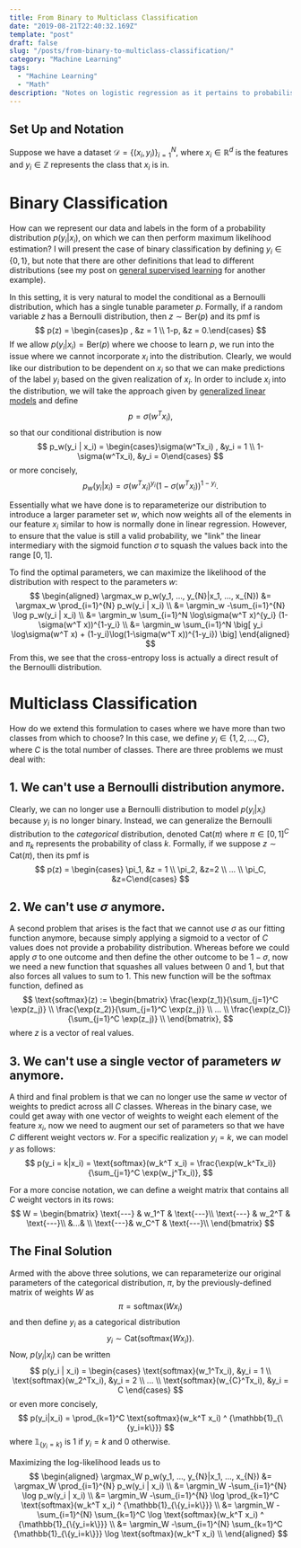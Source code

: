 ```yaml
---
title: From Binary to Multiclass Classification 
date: "2019-08-21T22:40:32.169Z"
template: "post"
draft: false
slug: "/posts/from-binary-to-multiclass-classification/"
category: "Machine Learning"
tags:
  - "Machine Learning"
  - "Math"
description: "Notes on logistic regression as it pertains to probabilistic models and neural network formulation."
---
```


## Set Up and Notation
Suppose we have a dataset $\mathcal{D} = \{(x_i, y_i)\}_{i=1}^N$, where $x_i \in \mathbb{R}^d$ is the features and $y_i \in \mathbb{Z}$ represents the class that $x_i$ is in. 

# Binary Classification
How can we represent our data and labels in the form of a probability distribution $p(y_i|x_i)$, on which we can then perform maximum likelihood estimation? I will present the case of binary classification by defining $y_i \in\{0, 1\}$, but note that there are other definitions that lead to different distributions (see my post on [general supervised learning](alanqwang.com/posts/general-framework-for-supervised-learning/#logistic-regression) for another example).

In this setting, it is very natural to model the conditional as a Bernoulli distribution, which has a single tunable parameter $p$. Formally, if a random variable $z$ has a Bernoulli distribution, then $z\sim \text{Ber}(p)$ and its pmf is
$$
p(z) = \begin{cases}p , &z = 1 \\ 1-p, &z = 0.\end{cases}
$$
If we allow $p(y_i|x_i) = \text{Ber}(p)$ where we choose to learn $p$, we run into the issue where we cannot incorporate $x_i$ into the distribution. Clearly, we would like our distribution to be dependent on $x_i$ so that we can make predictions of the label $y_i$ based on the given realization of $x_i$. In order to include $x_i$ into the distribution, we will take the approach given by [generalized linear models](https://en.wikipedia.org/wiki/Generalized_linear_model) and define 
$$p = \sigma(w^T x_i),$$
so that our conditional distribution is now
$$
p_w(y_i | x_i) = \begin{cases}\sigma(w^Tx_i) , &y_i = 1 \\ 1-\sigma(w^Tx_i), &y_i = 0\end{cases}
$$
or more concisely,
$$
p_w(y_i | x_i) = \sigma(w^T x_i)^{y_i} (1-\sigma(w^T x_i))^{1-y_i}.
$$

Essentially what we have done is to reparameterize our distribution to introduce a larger parameter set $w$, which now weights all of the elements in our feature $x_i$ similar to how is normally done in linear regression. However, to ensure that the value is still a valid probability, we "link" the linear intermediary with the sigmoid function $\sigma$ to squash the values back into the range $[0, 1]$.

To find the optimal parameters, we can maximize the likelihood of the distribution with respect to the parameters $w$:
$$
\begin{aligned}
\argmax_w p_w(y_1, ..., y_{N}|x_1, ..., x_{N}) &= \argmax_w \prod_{i=1}^{N} p_w(y_i | x_i) \\
&= \argmin_w -\sum_{i=1}^{N} \log p_w(y_i | x_i) \\
&= \argmin_w \sum_{i=1}^N \log\sigma(w^T x)^{y_i} (1-\sigma(w^T x))^{1-y_i} \\
&= \argmin_w \sum_{i=1}^N \big[ y_i \log\sigma(w^T x) + (1-y_i)\log(1-\sigma(w^T x))^{1-y_i}) \big]
\end{aligned}
$$
From this, we see that the cross-entropy loss is actually a direct result of the Bernoulli distribution.

# Multiclass Classification
How do we extend this formulation to cases where we have more than two classes from which to choose? In this case, we define $y_i \in \{1, 2, ..., C\}$, where $C$ is the total number of classes. There are three problems we must deal with:

## 1. We can't use a Bernoulli distribution anymore.
Clearly, we can no longer use a Bernoulli distribution to model $p(y_i|x_i)$ because $y_i$ is no longer binary. Instead, we can generalize the Bernoulli distribution to the *categorical* distribution, denoted $\text{Cat}(\pi)$ where $\pi \in [0,1]^C$ and $\pi_k$ represents the probability of class $k$. Formally, if we suppose $z \sim \text{Cat}(\pi)$, then its pmf is
$$
p(z) = \begin{cases} \pi_1, &z = 1 \\ \pi_2, &z=2 \\ ... \\ \pi_C, &z=C\end{cases}
$$

## 2. We can't use $\sigma$ anymore.
A second problem that arises is the fact that we cannot use $\sigma$ as our fitting function anymore, because simply applying a sigmoid to a vector of $C$ values does not provide a probability distribution. Whereas before we could apply $\sigma$ to one outcome and then define the other outcome to be $1-\sigma$, now we need a new function that squashes all values between $0$ and $1$, but that also forces all values to sum to $1$. This new function will be the softmax function, defined as
$$
\text{softmax}(z) := \begin{bmatrix}
\frac{\exp(z_1)}{\sum_{j=1}^C \exp(z_j)} \\ 
\frac{\exp(z_2)}{\sum_{j=1}^C \exp(z_j)} \\ 
... \\
\frac{\exp(z_C)}{\sum_{j=1}^C \exp(z_j)} \\ 
\end{bmatrix},
$$
where $z$ is a vector of real values.

## 3. We can't use a single vector of parameters $w$ anymore.
A third and final problem is that we can no longer use the same $w$ vector of weights to predict across all $C$ classes. Whereas in the binary case, we could get away with one vector of weights to weight each element of the feature $x_i$, now we need to augment our set of parameters so that we have $C$ different weight vectors $w$. For a specific realization $y_i = k$,  we can model $y$ as follows:
$$
p(y_i = k|x_i) = \text{softmax}(w_k^T x_i) = \frac{\exp(w_k^Tx_i)}{\sum_{j=1}^C \exp(w_j^Tx_i)},
$$

For a more concise notation, we can define a weight matrix that contains all $C$ weight vectors in its rows:
$$
W = \begin{bmatrix}
\text{---} & w_1^T & \text{---}\\
\text{---} & w_2^T & \text{---}\\
&...& \\
\text{---}& w_C^T & \text{---}\\
\end{bmatrix}
$$

## The Final Solution
Armed with the above three solutions, we can reparameterize our original parameters of the categorical distribution, $\pi$, by the previously-defined matrix of weights $W$ as 
$$
\pi = \text{softmax}(Wx_i)
$$
and then define $y_i$ as a categorical distribution
$$
y_i \sim \text{Cat}(\text{softmax}(Wx_i)).
$$
Now, $p(y_i | x_i)$ can be written
$$
p(y_i | x_i) = 
\begin{cases}
    \text{softmax}(w_1^Tx_i), &y_i = 1 \\
    \text{softmax}(w_2^Tx_i), &y_i = 2 \\
    ... \\
    \text{softmax}(w_{C}^Tx_i), &y_i = C 
\end{cases}
$$
or even more concisely,
$$
p(y_i|x_i) = \prod_{k=1}^C \text{softmax}(w_k^T x_i) ^ {\mathbb{1}_{\{y_i=k\}}}
$$
where $\mathbb{1}_{\{y_i=k\}}$ is $1$ if $y_i=k$ and $0$ otherwise.

Maximizing the log-likelihood leads us to
$$
\begin{aligned}
\argmax_W p_w(y_1, ..., y_{N}|x_1, ..., x_{N}) &= \argmax_W \prod_{i=1}^{N} p_w(y_i | x_i) \\
&= \argmin_W -\sum_{i=1}^{N} \log p_w(y_i | x_i) \\
&= \argmin_W -\sum_{i=1}^{N} \log \prod_{k=1}^C \text{softmax}(w_k^T x_i) ^ {\mathbb{1}_{\{y_i=k\}}} \\
&= \argmin_W -\sum_{i=1}^{N} \sum_{k=1}^C \log \text{softmax}(w_k^T x_i) ^ {\mathbb{1}_{\{y_i=k\}}} \\
&= \argmin_W -\sum_{i=1}^{N} \sum_{k=1}^C {\mathbb{1}_{\{y_i=k\}}} \log \text{softmax}(w_k^T x_i) \\
\end{aligned}
$$